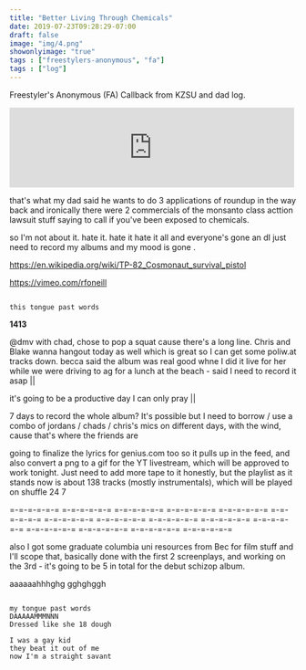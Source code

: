 ```yaml
---
title: "Better Living Through Chemicals"
date: 2019-07-23T09:28:29-07:00
draft: false
image: "img/4.png"
showonlyimage: "true"
tags : ["freestylers-anonymous", "fa"]
tags : ["log"]
---
```


Freestyler's Anonymous (FA) Callback from KZSU and dad log. 

<!--more-->

<iframe src="https://archive.org/embed/FreestylersAnonSmoothYaFaKzsu" width="500" height="140" frameborder="0" webkitallowfullscreen="true" mozallowfullscreen="true" allowfullscreen></iframe>




that's what my dad said he wants to do 3 applications of roundup in the way back and ironically there were 2 commercials of the monsanto class acttion lawsuit stuff saying to call if you've been exposed to chemicals.

so I'm not about it. hate it. hate it hate it all and everyone's gone an dI just need to record my albums and my mood is gone .

https://en.wikipedia.org/wiki/TP-82_Cosmonaut_survival_pistol

https://vimeo.com/rfoneill      


```

this tongue past words

```



**1413**

@dmv with chad, chose to pop a squat cause there's a long line. Chris and Blake wanna hangout today as well which is great so I can get some poliw.at tracks down. becca said the album was real good whne I did it live for her while we were driving to ag for a lunch at the beach - said I need to record it asap  ||


it's going to be a productive day I can only pray ||

7 days to record the whole album? It's possible but I need to borrow / use a combo of jordans / chads  / chris's mics on different days, with the wind, cause that's where the friends are

going to finalize the lyrics for genius.com too so it pulls up in the feed, and also convert a png to a gif for the YT livestream, which will be approved to work tonight. Just need to add more tape to it honestly, but the playlist as it stands now is about 138 tracks (mostly instrumentals), which will be played on shuffle 24 7

=-=-=-=-=-= =-=-=-=-=-= =-=-=-=-=-= =-=-=-=-=-= =-=-=-=-=-= =-=-=-=-=-= =-=-=-=-=-= =-=-=-=-=-= =-=-=-=-=-= =-=-=-=-=-= =-=-=-=-=-= =-=-=-=-=-= =-=-=-=-=-= =-=-=-=-=-= =-=-=-=-=-=

also I got some graduate columbia uni resources from Bec for film stuff and I'll scope that, basically done with the first 2 screenplays, and working on the 3rd - it's going to be 5 in total for the debut schizop album.

aaaaaahhhghg gghghggh  

```

my tongue past words
DAAAAAMMMNNN
Dressed like she 18 dough

I was a gay kid
they beat it out of me
now I'm a straight savant

```
